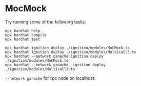 # MocMock

Try running some of the following tasks:

```shell
npx hardhat help
npx hardhat compile
npx hardhat test

npx hardhat ignition deploy ./ignition/modules/MoCMock.ts
npx hardhat ignition deploy ./ignition/modules/Multicall3.ts
npx hardhat --network ganache ignition deploy ./ignition/modules/MoCMock.ts
npx hardhat --network ganache  ignition deploy ./ignition/modules/Multicall3.ts
```

`--network ganache` for rpc node on localhost.
